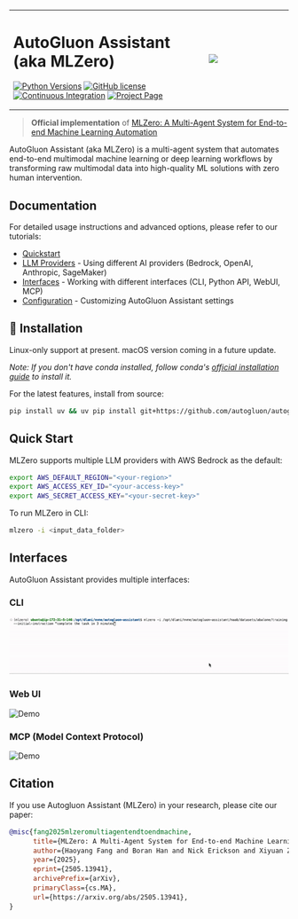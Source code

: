<table>
<tr>
<td width="70%">

# AutoGluon Assistant (aka MLZero)
[![Python Versions](https://img.shields.io/badge/python-3.8%20%7C%203.9%20%7C%203.10%20%7C%203.11-blue)](https://pypi.org/project/autogluon.assistant/)
[![GitHub license](https://img.shields.io/badge/License-Apache_2.0-blue.svg)](./LICENSE)
[![Continuous Integration](https://github.com/autogluon/autogluon-assistant/actions/workflows/continuous_integration.yml/badge.svg)](https://github.com/autogluon/autogluon-assistant/actions/workflows/continuous_integration.yml)
[![Project Page](https://img.shields.io/badge/Project_Page-MLZero-blue)](https://project-mlzero.github.io/)

</td>
<td>
<img src="https://user-images.githubusercontent.com/16392542/77208906-224aa500-6aba-11ea-96bd-e81806074030.png" width="350">
</td>
</tr>
</table>

> **Official implementation** of [MLZero: A Multi-Agent System for End-to-end Machine Learning Automation](https://arxiv.org/abs/2505.13941)

AutoGluon Assistant (aka MLZero) is a multi-agent system that automates end-to-end multimodal machine learning or deep learning workflows by transforming raw multimodal data into high-quality ML solutions with zero human intervention.

## Documentation

For detailed usage instructions and advanced options, please refer to our tutorials:

- [Quickstart](docs/tutorials/quickstart.md)
- [LLM Providers](docs/tutorials/llm_providers.md) - Using different AI providers (Bedrock, OpenAI, Anthropic, SageMaker)
- [Interfaces](docs/tutorials/interfaces.md) - Working with different interfaces (CLI, Python API, WebUI, MCP)
- [Configuration](docs/tutorials/configuration.md) - Customizing AutoGluon Assistant settings

## 💾 Installation
Linux-only support at present. macOS version coming in a future update.

*Note: If you don't have conda installed, follow conda's [official installation guide](https://www.anaconda.com/docs/getting-started/miniconda/install#linux-2) to install it.*

For the latest features, install from source:

```bash
pip install uv && uv pip install git+https://github.com/autogluon/autogluon-assistant.git
```

## Quick Start

MLZero supports multiple LLM providers with AWS Bedrock as the default:

```bash
export AWS_DEFAULT_REGION="<your-region>"
export AWS_ACCESS_KEY_ID="<your-access-key>"
export AWS_SECRET_ACCESS_KEY="<your-secret-key>"
```

To run MLZero in CLI:

```bash
mlzero -i <input_data_folder>
```

## Interfaces

AutoGluon Assistant provides multiple interfaces:

### CLI

![Demo](https://github.com/autogluon/autogluon-assistant/blob/main/docs/assets/cli_demo.gif)

### Web UI

![Demo](https://github.com/autogluon/autogluon-assistant/blob/main/docs/assets/web_demo.gif)

### MCP (Model Context Protocol)

![Demo](https://github.com/autogluon/autogluon-assistant/blob/main/docs/assets/mcp_demo.gif)

## Citation
If you use Autogluon Assistant (MLZero) in your research, please cite our paper:

```bibtex
@misc{fang2025mlzeromultiagentendtoendmachine,
      title={MLZero: A Multi-Agent System for End-to-end Machine Learning Automation}, 
      author={Haoyang Fang and Boran Han and Nick Erickson and Xiyuan Zhang and Su Zhou and Anirudh Dagar and Jiani Zhang and Ali Caner Turkmen and Cuixiong Hu and Huzefa Rangwala and Ying Nian Wu and Bernie Wang and George Karypis},
      year={2025},
      eprint={2505.13941},
      archivePrefix={arXiv},
      primaryClass={cs.MA},
      url={https://arxiv.org/abs/2505.13941}, 
}
```
